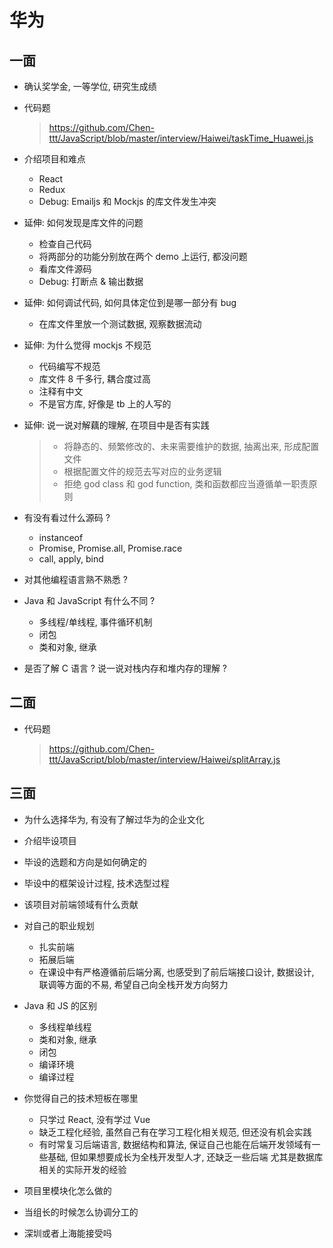 <!--
 * @Description:
 * @Author: Tong Chen
 * @Date: 2022-10-11 11:08:18
 * @LastEditTime: 2022-10-17 22:17:12
 * @LastEditors:
-->

# 华为

## 一面

- 确认奖学金, 一等学位, 研究生成绩

- 代码题

  > https://github.com/Chen-ttt/JavaScript/blob/master/interview/Haiwei/taskTime_Huawei.js

- 介绍项目和难点

  - React
  - Redux
  - Debug: Emailjs 和 Mockjs 的库文件发生冲突

- 延伸: 如何发现是库文件的问题

  - 检查自己代码
  - 将两部分的功能分别放在两个 demo 上运行, 都没问题
  - 看库文件源码
  - Debug: 打断点 & 输出数据

- 延伸: 如何调试代码, 如何具体定位到是哪一部分有 bug

  - 在库文件里放一个测试数据, 观察数据流动

- 延伸: 为什么觉得 mockjs 不规范

  - 代码编写不规范
  - 库文件 8 千多行, 耦合度过高
  - 注释有中文
  - 不是官方库, 好像是 tb 上的人写的

- 延伸: 说一说对解藕的理解, 在项目中是否有实践

  > - 将静态的、频繁修改的、未来需要维护的数据, 抽离出来, 形成配置文件
  > - 根据配置文件的规范去写对应的业务逻辑
  > - 拒绝 god class 和 god function, 类和函数都应当遵循单一职责原则

- 有没有看过什么源码 ?

  - instanceof
  - Promise, Promise.all, Promise.race
  - call, apply, bind

- 对其他编程语言熟不熟悉 ?
- Java 和 JavaScript 有什么不同 ?
  - 多线程/单线程, 事件循环机制
  - 闭包
  - 类和对象, 继承
- 是否了解 C 语言 ? 说一说对栈内存和堆内存的理解 ?

## 二面

- 代码题
  > https://github.com/Chen-ttt/JavaScript/blob/master/interview/Haiwei/splitArray.js

## 三面

- 为什么选择华为, 有没有了解过华为的企业文化

- 介绍毕设项目
- 毕设的选题和方向是如何确定的
- 毕设中的框架设计过程, 技术选型过程
- 该项目对前端领域有什么贡献

- 对自己的职业规划

  - 扎实前端
  - 拓展后端
  - 在课设中有严格遵循前后端分离, 也感受到了前后端接口设计, 数据设计, 联调等方面的不易, 希望自己向全栈开发方向努力

- Java 和 JS 的区别

  - 多线程单线程
  - 类和对象, 继承
  - 闭包
  - 编译环境
  - 编译过程

- 你觉得自己的技术短板在哪里

  - 只学过 React, 没有学过 Vue
  - 缺乏工程化经验, 虽然自己有在学习工程化相关规范, 但还没有机会实践
  - 有时常复习后端语言, 数据结构和算法, 保证自己也能在后端开发领域有一些基础, 但如果想要成长为全栈开发型人才, 还缺乏一些后端 尤其是数据库相关的实际开发的经验

- 项目里模块化怎么做的
- 当组长的时候怎么协调分工的
- 深圳或者上海能接受吗
